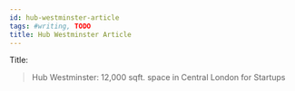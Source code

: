 ```yaml
---
id: hub-westminster-article
tags: #writing, TODO
title: Hub Westminster Article
---
```


Title:

> Hub Westminster: 12,000 sqft. space in Central London for Startups
